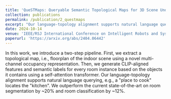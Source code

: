 ```yaml
---
title: 'QueSTMaps: Queryable Semantic Topological Maps for 3D Scene Understanding'
collection: publications
permalink: /publication/2_questmaps
excerpt: "Our language-topology alignment supports natural language querying and outperforms the current state-of-the-art on room segmentation by ~20% and room classification by ~12%"
date: 2024-10-14
venue: 'IEEE/RSJ International Conference on Intelligent Robots and Systems'
paperurl: 'https://arxiv.org/abs/2404.06442'
---
```

In this work, we introduce a two-step pipeline. First, we extract a topological map, i.e., floorplan of the indoor scene using a novel multi-channel occupancy representation. Then, we generate CLIP-aligned features and semantic labels for every room instance based on the objects it contains using a self-attention transformer. Our language-topology alignment supports natural language querying, e.g., a "place to cook" locates the "kitchen". We outperform the current state-of-the-art on room segmentation by ~20% and room classification by ~12%. 


